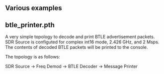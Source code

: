 ## Various examples

## btle_printer.pth

A very simple topology to decode and print BTLE advertisement packets.
SDR Source is configuted for complex int16 mode, 2.426 GHz, and 2 Msps.
The contents of decoded BTLE packets will be printed to the console.

The topology is as follows:

SDR Source -> Freq Demod -> BTLE Decoder -> Message Printer
